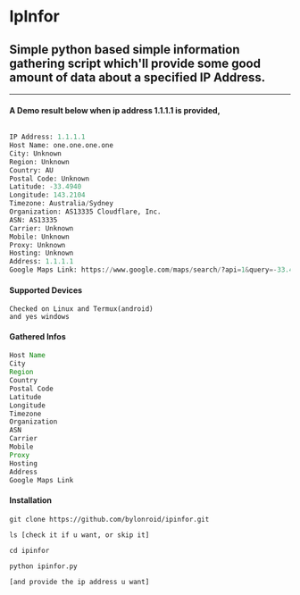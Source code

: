# IpInfor
## Simple python based simple information gathering script which'll provide some good amount of data about a specified IP Address.

---------------------------------------------------------------
#### A Demo result below when ip address 1.1.1.1 is provided,

```python

IP Address: 1.1.1.1
Host Name: one.one.one.one
City: Unknown
Region: Unknown
Country: AU
Postal Code: Unknown
Latitude: -33.4940
Longitude: 143.2104
Timezone: Australia/Sydney
Organization: AS13335 Cloudflare, Inc.
ASN: AS13335
Carrier: Unknown
Mobile: Unknown
Proxy: Unknown
Hosting: Unknown
Address: 1.1.1.1
Google Maps Link: https://www.google.com/maps/search/?api=1&query=-33.4940,143.2104

```

#### Supported Devices
```
Checked on Linux and Termux(android)
and yes windows

```

#### Gathered Infos
```java
Host Name
City
Region
Country
Postal Code
Latitude
Longitude
Timezone
Organization
ASN
Carrier
Mobile
Proxy
Hosting
Address
Google Maps Link


```

#### Installation
```
git clone https://github.com/bylonroid/ipinfor.git

ls [check it if u want, or skip it]

cd ipinfor

python ipinfor.py

[and provide the ip address u want]

```

